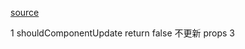 [source](https://juejin.im/post/5b077f04f265da0dc073caa6)

1  shouldComponentUpdate
  return false 不更新 props 3 
